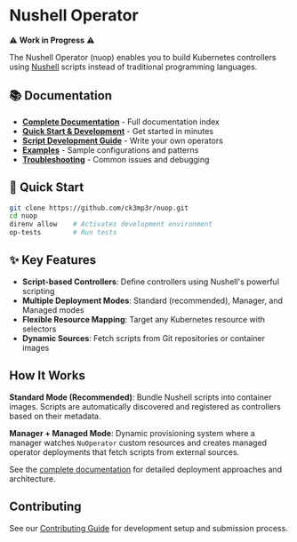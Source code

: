 # Nushell Operator

⚠️ **Work in Progress** ⚠️

The Nushell Operator (nuop) enables you to build Kubernetes controllers using [Nushell](https://www.nushell.sh/) scripts instead of traditional programming languages.

## 📚 Documentation

- **[Complete Documentation](docs/README.md)** - Full documentation index
- **[Quick Start & Development](docs/DEVELOPMENT.md)** - Get started in minutes
- **[Script Development Guide](docs/SCRIPT-DEVELOPMENT.md)** - Write your own operators
- **[Examples](docs/examples/README.md)** - Sample configurations and patterns
- **[Troubleshooting](docs/TROUBLESHOOTING.md)** - Common issues and debugging

## 🚀 Quick Start

```bash
git clone https://github.com/ck3mp3r/nuop.git
cd nuop
direnv allow    # Activates development environment
op-tests        # Run tests
```

## ✨ Key Features

- **Script-based Controllers**: Define controllers using Nushell's powerful scripting
- **Multiple Deployment Modes**: Standard (recommended), Manager, and Managed modes  
- **Flexible Resource Mapping**: Target any Kubernetes resource with selectors
- **Dynamic Sources**: Fetch scripts from Git repositories or container images

## How It Works

**Standard Mode (Recommended)**: Bundle Nushell scripts into container images. Scripts are automatically discovered and registered as controllers based on their metadata.

**Manager + Managed Mode**: Dynamic provisioning system where a manager watches `NuOperator` custom resources and creates managed operator deployments that fetch scripts from external sources.

See the [complete documentation](docs/README.md) for detailed deployment approaches and architecture.

## Contributing

See our [Contributing Guide](docs/CONTRIBUTING.md) for development setup and submission process.
